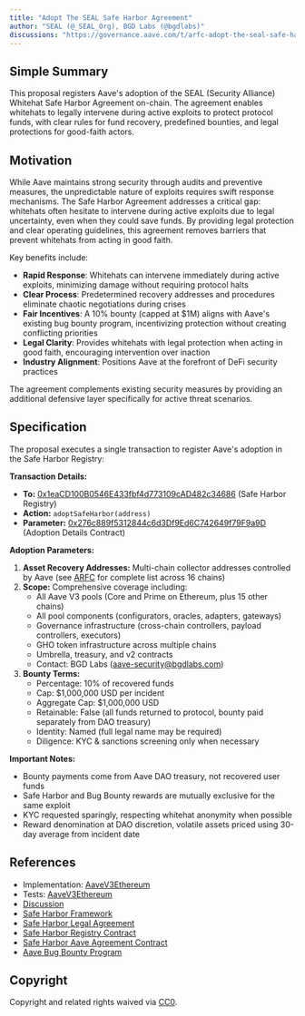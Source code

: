 ```yaml
---
title: "Adopt The SEAL Safe Harbor Agreement"
author: "SEAL (@_SEAL_Org), BGD Labs (@bgdlabs)"
discussions: "https://governance.aave.com/t/arfc-adopt-the-seal-safe-harbor-agreement/23059"
---
```


## Simple Summary

This proposal registers Aave's adoption of the SEAL (Security Alliance) Whitehat Safe Harbor Agreement on-chain. The agreement enables whitehats to legally intervene during active exploits to protect protocol funds, with clear rules for fund recovery, predefined bounties, and legal protections for good-faith actors.

## Motivation

While Aave maintains strong security through audits and preventive measures, the unpredictable nature of exploits requires swift response mechanisms. The Safe Harbor Agreement addresses a critical gap: whitehats often hesitate to intervene during active exploits due to legal uncertainty, even when they could save funds. By providing legal protection and clear operating guidelines, this agreement removes barriers that prevent whitehats from acting in good faith.

Key benefits include:

- **Rapid Response**: Whitehats can intervene immediately during active exploits, minimizing damage without requiring protocol halts
- **Clear Process**: Predetermined recovery addresses and procedures eliminate chaotic negotiations during crises
- **Fair Incentives**: A 10% bounty (capped at $1M) aligns with Aave's existing bug bounty program, incentivizing protection without creating conflicting priorities
- **Legal Clarity**: Provides whitehats with legal protection when acting in good faith, encouraging intervention over inaction
- **Industry Alignment**: Positions Aave at the forefront of DeFi security practices

The agreement complements existing security measures by providing an additional defensive layer specifically for active threat scenarios.

## Specification

The proposal executes a single transaction to register Aave's adoption in the Safe Harbor Registry:

**Transaction Details:**

- **To:** [0x1eaCD100B0546E433fbf4d773109cAD482c34686](https://etherscan.io/address/0x1eaCD100B0546E433fbf4d773109cAD482c34686) (Safe Harbor Registry)
- **Action:** `adoptSafeHarbor(address)`
- **Parameter:** [0x276c889f5312844c6d3Df9Ed6C742649f79F9a9D](https://etherscan.io/address/0x276c889f5312844c6d3Df9Ed6C742649f79F9a9D) (Adoption Details Contract)

**Adoption Parameters:**

1. **Asset Recovery Addresses:** Multi-chain collector addresses controlled by Aave (see [ARFC](https://governance.aave.com/t/arfc-adopt-the-seal-safe-harbor-agreement/23059) for complete list across 16 chains)
2. **Scope:** Comprehensive coverage including:
   - All Aave V3 pools (Core and Prime on Ethereum, plus 15 other chains)
   - All pool components (configurators, oracles, adapters, gateways)
   - Governance infrastructure (cross-chain controllers, payload controllers, executors)
   - GHO token infrastructure across multiple chains
   - Umbrella, treasury, and v2 contracts
   - Contact: BGD Labs (aave-security@bgdlabs.com)
3. **Bounty Terms:**
   - Percentage: 10% of recovered funds
   - Cap: $1,000,000 USD per incident
   - Aggregate Cap: $1,000,000 USD
   - Retainable: False (all funds returned to protocol, bounty paid separately from DAO treasury)
   - Identity: Named (full legal name may be required)
   - Diligence: KYC & sanctions screening only when necessary

**Important Notes:**

- Bounty payments come from Aave DAO treasury, not recovered user funds
- Safe Harbor and Bug Bounty rewards are mutually exclusive for the same exploit
- KYC requested sparingly, respecting whitehat anonymity when possible
- Reward denomination at DAO discretion, volatile assets priced using 30-day average from incident date

## References

- Implementation: [AaveV3Ethereum](https://github.com/bgd-labs/aave-proposals-v3/blob/main/src/20251006_AaveV3Ethereum_AdoptTheSEALSafeHarborAgreement/AaveV3Ethereum_AdoptTheSEALSafeHarborAgreement_20251006.sol)
- Tests: [AaveV3Ethereum](https://github.com/bgd-labs/aave-proposals-v3/blob/main/src/20251006_AaveV3Ethereum_AdoptTheSEALSafeHarborAgreement/AaveV3Ethereum_AdoptTheSEALSafeHarborAgreement_20251006.t.sol)
- [Discussion](https://governance.aave.com/t/arfc-adopt-the-seal-safe-harbor-agreement/23059)
- [Safe Harbor Framework](https://frameworks.securityalliance.org/safe-harbor/index.html)
- [Safe Harbor Legal Agreement](https://bafybeigvd7z4iemq7vrdcczgyu2afm7egxwrggftiplydc3vdrdmgccwvu.ipfs.w3s.link/The_SEAL_Whitehat_Safe_Harbor_Agremeent_V1_01.pdf)
- [Safe Harbor Registry Contract](https://etherscan.io/address/0x1eaCD100B0546E433fbf4d773109cAD482c34686)
- [Safe Harbor Aave Agreement Contract](https://etherscan.io/address/0x276c889f5312844c6d3Df9Ed6C742649f79F9a9D)
- [Aave Bug Bounty Program](https://immunefi.com/bug-bounty/aave/information/)

## Copyright

Copyright and related rights waived via [CC0](https://creativecommons.org/publicdomain/zero/1.0/).
